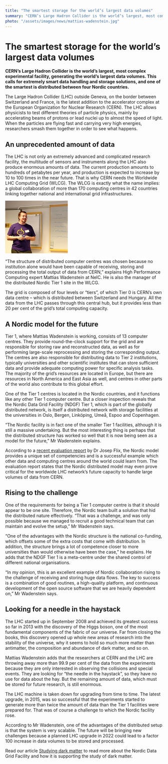 ```yaml
---
title: "The smartest storage for the world’s largest data volumes"
summary: "CERN’s Large Hadron Collider is the world’s largest, most complex experimental facility, generating the world’s largest data volumes. This calls for extremely smart data handling and storage solutions, and one of the smartest is distributed between four Nordic countries."
photo: "/assets/images/news/mattias-wadenstein.jpg"
---
```


# The smartest storage for the world’s largest data volumes

**CERN’s Large Hadron Collider is the world’s largest, most complex experimental facility, generating the world’s largest data volumes. This calls for extremely smart data handling and storage solutions, and one of the smartest is distributed between four Nordic countries.**

The Large Hadron Collider (LHC) outside Geneva, on the border between Switzerland and France, is the latest addition to the accelerator complex at the European Organization for Nuclear Research (CERN). The LHC allows physicists to test different theories of particle physics, mainly by accelerating beams of protons or lead nuclei up to almost the speed of light. When the particles are flying fast and carrying very high energies, researchers smash them together in order to see what happens.

## An unprecedented amount of data

The LHC is not only an extremely advanced and complicated research facility, the multitude of sensors and instruments along the LHC also produce enormous amounts of data. The current production amounts to hundreds of petabytes per year, and production is expected to increase by 10 to 100 times in the near future. That is why CERN needs the Worldwide LHC Computing Grid (WLCG). The WLCG is exactly what the name implies: a global collaboration of more than 170 computing centres in 42 countries linking together national and international grid infrastructures.

<a href="/assets/images/news/mattias-wadenstein.jpg">
<img class="smallpic" src="/assets/images/news/mattias-wadenstein-small.jpg">
</a>

“The structure of distributed computer centres was chosen because no institution alone would have been capable of receiving, storing and processing the total output of data from CERN,” explains High Performance Computing expert Mattias Wadenstein at NeIC. He is also the manager of the distributed Nordic Tier 1 site in the WLCG.

The grid is composed of four levels or “tiers”, of which Tier 0 is CERN’s own data centre – which is distributed between Switzerland and Hungary. All the data from the LHC passes through this central hub, but it provides less than 20 per cent of the grid’s total computing capacity.

## A Nordic model for the future

Tier 1, where Mattias Wadenstein is working, consists of 13 computer centres. They provide round-the-clock support for the grid and are responsible for storing raw and reconstructed data, as well as for performing large-scale reprocessing and storing the corresponding output. The centres are also responsible for distributing data to Tier 2 institutions, typically universities and other scientific institutes that can store sufficient data and provide adequate computing power for specific analysis tasks. The majority of the grid’s resources are located in Europe, but there are resources in North America and East Asia as well, and centres in other parts of the world also contribute to this global effort.

One of the Tier 1 centres is located in the Nordic countries, and it functions like any other Tier 1 computer centre. But a closer inspection reveals that the Nordic Data Grid Facility (NDGF) Tier 1, which is part of the globally distributed network, is itself a distributed network with storage facilities at the universities in Oslo, Bergen, Linköping, Umeå, Espoo and Copenhagen.

“The Nordic facility is in fact one of the smaller Tier 1 facilities, although it is still a massive undertaking. But the most interesting thing is perhaps that the distributed structure has worked so well that it is now being seen as a model for the future,” Mr Wadenstein explains.

According to a [recent evaluation report](../../../../2016/07/05/nordic-model) by Dr Josep Flix, the Nordic model provides a unique set of competencies and is a successful example which other data and computing centres around the world could learn from. The evaluation report states that the Nordic distributed model may even prove critical for the worldwide LHC network’s future capacity to handle large volumes of data from CERN.

## Rising to the challenge

One of the requirements for being a Tier 1 computer centre is that it should appear to be one site. Therefore, the Nordic team built a solution that hid the distributed nature effectively. “That was a challenge, and was only possible because we managed to recruit a good technical team that can maintain and evolve the setup,” Mr Wadenstein says.

“One of the advantages with the Nordic structure is the national co-funding, which offsets some of the extra costs that come with distribution. In addition, the structure brings a lot of competence closer to more universities than would otherwise have been the case,” he explains. He adds that the NDGF Tier 1 is a meta-centre under the shared control of different national organisations.

“In my opinion, this is an excellent example of Nordic collaboration rising to the challenge of receiving and storing huge data flows. The key to success is a combination of good routines, a high-quality platform, and continuous development of the open source software that we are heavily dependent on,” Mr Wadenstein says.

## Looking for a needle in the haystack

The LHC started up in September 2008 and achieved its greatest success so far in 2013 with the discovery of the Higgs boson, one of the most fundamental components of the fabric of our universe. Far from closing the books, this discovery opened up whole new areas of research into the stability of the universe, why it seems to hold so much more matter than antimatter, the composition and abundance of dark matter, and so on.

Mattias Wadenstein adds that the researchers at CERN and the LHC are throwing away more than 99.9 per cent of the data from the experiments because they are only interested in observing the collisions and special events. They are looking for “the needle in the haystack”, so they have no use for data about the hay. But the remaining amount of data, which must be stored for future research, is still enormous.

The LHC machine is taken down for upgrading from time to time. The latest upgrade, in 2015, was so successful that the experiments started to generate more than twice the amount of data than the Tier 1 facilities were prepared for. That was of course a challenge to which the Nordic facility rose.

According to Mr Wadenstein, one of the advantages of the distributed setup is that the system is very scalable. The future will be bringing new challenges because a planned LHC upgrade in 2022 could lead to a factor 100 increase in data volumes to be stored and processed.

Read our article [Studying dark matter](https://neic.nordforsk.org/2017/04/07/studying-dark-matter.html) to read more about the Nordic Data Grid Facility and how it is supporting the study of dark matter.
